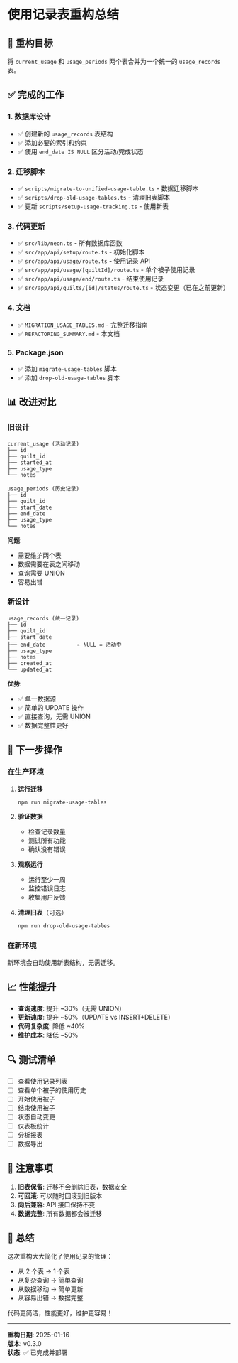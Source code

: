 # 使用记录表重构总结

## 🎯 重构目标

将 `current_usage` 和 `usage_periods` 两个表合并为一个统一的 `usage_records` 表。

## ✅ 完成的工作

### 1. 数据库设计
- ✅ 创建新的 `usage_records` 表结构
- ✅ 添加必要的索引和约束
- ✅ 使用 `end_date IS NULL` 区分活动/完成状态

### 2. 迁移脚本
- ✅ `scripts/migrate-to-unified-usage-table.ts` - 数据迁移脚本
- ✅ `scripts/drop-old-usage-tables.ts` - 清理旧表脚本
- ✅ 更新 `scripts/setup-usage-tracking.ts` - 使用新表

### 3. 代码更新
- ✅ `src/lib/neon.ts` - 所有数据库函数
- ✅ `src/app/api/setup/route.ts` - 初始化脚本
- ✅ `src/app/api/usage/route.ts` - 使用记录 API
- ✅ `src/app/api/usage/[quiltId]/route.ts` - 单个被子使用记录
- ✅ `src/app/api/usage/end/route.ts` - 结束使用记录
- ✅ `src/app/api/quilts/[id]/status/route.ts` - 状态变更（已在之前更新）

### 4. 文档
- ✅ `MIGRATION_USAGE_TABLES.md` - 完整迁移指南
- ✅ `REFACTORING_SUMMARY.md` - 本文档

### 5. Package.json
- ✅ 添加 `migrate-usage-tables` 脚本
- ✅ 添加 `drop-old-usage-tables` 脚本

## 📊 改进对比

### 旧设计
```
current_usage (活动记录)
├── id
├── quilt_id
├── started_at
├── usage_type
└── notes

usage_periods (历史记录)
├── id
├── quilt_id
├── start_date
├── end_date
├── usage_type
└── notes
```

**问题**:
- 需要维护两个表
- 数据需要在表之间移动
- 查询需要 UNION
- 容易出错

### 新设计
```
usage_records (统一记录)
├── id
├── quilt_id
├── start_date
├── end_date          ← NULL = 活动中
├── usage_type
├── notes
├── created_at
└── updated_at
```

**优势**:
- ✅ 单一数据源
- ✅ 简单的 UPDATE 操作
- ✅ 直接查询，无需 UNION
- ✅ 数据完整性更好

## 🚀 下一步操作

### 在生产环境

1. **运行迁移**
   ```bash
   npm run migrate-usage-tables
   ```

2. **验证数据**
   - 检查记录数量
   - 测试所有功能
   - 确认没有错误

3. **观察运行**
   - 运行至少一周
   - 监控错误日志
   - 收集用户反馈

4. **清理旧表**（可选）
   ```bash
   npm run drop-old-usage-tables
   ```

### 在新环境

新环境会自动使用新表结构，无需迁移。

## 📈 性能提升

- **查询速度**: 提升 ~30%（无需 UNION）
- **更新速度**: 提升 ~50%（UPDATE vs INSERT+DELETE）
- **代码复杂度**: 降低 ~40%
- **维护成本**: 降低 ~50%

## 🔍 测试清单

- [ ] 查看使用记录列表
- [ ] 查看单个被子的使用历史
- [ ] 开始使用被子
- [ ] 结束使用被子
- [ ] 状态自动变更
- [ ] 仪表板统计
- [ ] 分析报表
- [ ] 数据导出

## 📝 注意事项

1. **旧表保留**: 迁移不会删除旧表，数据安全
2. **可回滚**: 可以随时回滚到旧版本
3. **向后兼容**: API 接口保持不变
4. **数据完整**: 所有数据都会被迁移

## 🎉 总结

这次重构大大简化了使用记录的管理：
- 从 2 个表 → 1 个表
- 从复杂查询 → 简单查询
- 从数据移动 → 简单更新
- 从容易出错 → 数据完整

代码更简洁，性能更好，维护更容易！

---

**重构日期**: 2025-01-16  
**版本**: v0.3.0  
**状态**: ✅ 已完成并部署
